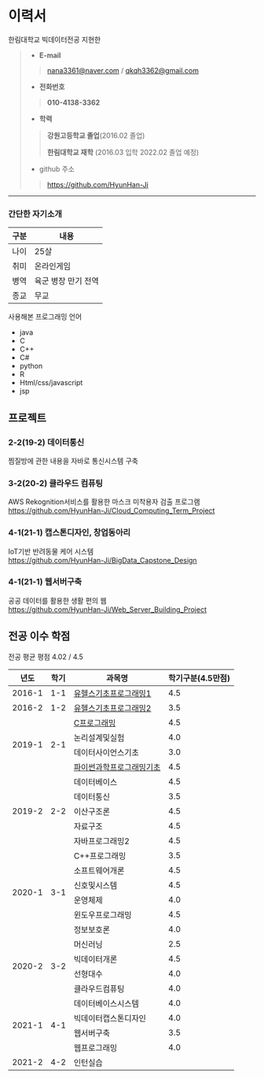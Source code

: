 # 이력서
한림대학교 빅데이터전공 지현한
> - __E-mail__
>> nana3361@naver.com / qkqh3362@gmail.com
> - __전화번호__
>> __010-4138-3362__
> 
> - __학력__
>> __강원고등학교 졸업__(2016.02 졸업)
>>
>> __한림대학교 재학__ (2016.03 입학 2022.02 졸업 예정)
> - github 주소
>> https://github.com/HyunHan-Ji
>
---
### 간단한 자기소개
|구분|내용|
|-----|-----|
|나이| 25살|
|취미| 온라인게임|
|병역| 육군 병장 만기 전역|
|종교| 무교|

사용해본 프로그래밍 언어
- java
- C
- C++
- C#
- python
- R
- Html/css/javascript
- jsp


## 프로젝트
### 2-2(19-2) 데이터통신
찜질방에 관한 내용을 자바로 통신시스템 구축

### 3-2(20-2) 클라우드 컴퓨팅
AWS Rekognition서비스를 활용한 마스크 미착용자 검출 프로그램<br>
https://github.com/HyunHan-Ji/Cloud_Computing_Term_Project

### 4-1(21-1) 캡스톤디자인, 창업동아리
IoT기반 반려동물 케어 시스템<br>
https://github.com/HyunHan-Ji/BigData_Capstone_Design

### 4-1(21-1) 웹서버구축
공공 데이터를 활용한 생활 편의 웹<br>
https://github.com/HyunHan-Ji/Web_Server_Building_Project

## 전공 이수 학점
전공 평균 평점 4.02 / 4.5 <br>

<table>
  <thead>
    <th>년도</th>
    <th>학기</th>
    <th>과목명</th>
    <th>학기구분(4.5만점)</th>
  </thead>
  <tbody>
   <tr>
      <td>2016-1</td>
      <td>1-1</td>
      <td><a href="https://github.com/HyunHan-Ji/1-1_U-Health-Basic-of-Programming-I">유헬스기초프로그래밍1</a></td>
      <td>4.5</td>
  </tr>
  <tr>
    <td>2016-2</td>
    <td>1-2</td>
    <td><a href = "https://github.com/HyunHan-Ji/1-2_U-Health-Basic-of-Programming-II">유헬스기초프로그래밍2</a></td>
    <td>3.5</td>
  </tr>
  <tr>
    <td rowspan="4">2019-1</td>
    <td rowspan="4">2-1</td>
    <td><a href="https://github.com/HyunHan-Ji/2-1_C-programming">C프로그래밍</a></td>
    <td>4.5</td>
  </tr>
  <tr>
    <td>논리설계및실험</td>
    <td>4.0</td>
  </tr>
  <tr>
    <td>데이터사이언스기초</td>
    <td>3.0</td>
  </tr>
  <tr>
    <td><a href="https://github.com/HyunHan-Ji/2-1_Introduction-to-scientific-programming-in-python">파이썬과학프로그래밍기초</a></td>
    <td>4.5</td>
  </tr>
  <tr>
    <td rowspan="5">2019-2</td>
    <td rowspan="5">2-2</td>
    <td>데이터베이스</td>
    <td>4.5</td>
  </tr>
  <tr>
    <td>데이터통신</td>
    <td>3.5</td>
  </tr>
  <tr>
    <td>이산구조론</td>
    <td>4.5</td>
  </tr>
  <tr>
    <td>자료구조</td>
    <td>4.5</td>
  </tr>
  <tr>
    <td>자바프로그래밍2</td>
    <td>4.5</td>
  </tr>
  <tr>
    <td rowspan="6">2020-1</td>
    <td rowspan="6">3-1</td>
    <td>C++프로그래밍</td>
    <td>3.5</td>
  </tr>
  <tr>
    <td>소프트웨어개론</td>
    <td>4.5</td>
  </tr>
  <tr>
    <td>신호및시스템</td>
    <td>4.5</td>
  </tr>
  <tr>
    <td>운영체제</td>
    <td>4.0</td>
  </tr>
  <tr>
    <td>윈도우프로그래밍</td>
    <td>4.5</td>
  </tr>
  <tr>
    <td>정보보호론</td>
    <td>4.0</td>
  </tr>
  <tr>
    <td rowspan="4">2020-2</td>
    <td rowspan="4">3-2</td>
    <td>머신러닝</td>
    <td>2.5</td>
  </tr>
  <tr>
    <td>빅데이터개론</td>
    <td>4.5</td>
  </tr>
  <tr>
    <td>선형대수</td>
    <td>4.0</td>
  </tr>
  <tr>
    <td>클라우드컴퓨팅</td>
    <td>4.0</td>
  </tr>
  <tr>
    <td rowspan="4">2021-1</td>
    <td rowspan="4">4-1</td>
    <td>데이터베이스시스템</td>
    <td>4.0</td>
  </tr>
  <tr>
    <td>빅데이터캡스톤디자인</td>
    <td>4.0</td>
  </tr>
  <tr>
    <td>웹서버구축</td>
    <td>3.5</td>
  </tr>
  <tr>
    <td>웹프로그래밍</td>
    <td>4.0</td>
  </tr>
  <tr>
    <td>2021-2</td>
    <td>4-2</td>
    <td>인턴실습</td>
    <td></td>
   </tr>
</tbody>
</table>
